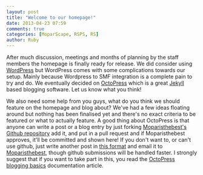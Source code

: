 ```yaml
---
layout: post
title: "Welcome to our homepage!"
date: 2013-04-23 07:59
comments: true
categories: [MoparScape, RSPS, RS]
author: Ruby
---
```

After much discussion, meetings and months of planning by the staff members the homepage is finally ready for release. We did consider using [WordPress][1] but WordPress comes with some complications towards our setup. Mainly because Wordpress to SMF integration is a complete pain to try and do. We eventually decided on [OctoPress][2] which is a great [Jekyll][3] based blogging software. Let us know what you think!

We also need some help from you guys, what do you think we should feature on the homepage and blog about? We've had a few ideas floating around but nothing has been finalised yet and there's no exact criteria to be featured or what to actually feature. A good thing about OctoPress is that anyone can write a post or a blog entry by just forking [Moparisthebest's Github repository][4] add it, and put in a pull request and if Moparisthebest approves, it'll be committed and shown here! If you don't want to, or can't use github, just write another post in [this format][5] and email it to [Moparisthebest][6], though github submissions will be handled faster. I strongly suggest that if you want to take part in this, you read the [OctoPress blogging basics][7] documentation article.

[1]: //wordpress.org
[2]: http://octopress.org
[3]: https://github.com/mojombo/jekyll
[4]: https://github.com/moparisthebest/www.moparscape.org
[5]: https://raw.github.com/moparisthebest/www.moparscape.org/master/source/_posts/2013-04-23-welcome-to-our-homepage.markdown
[6]: mailto:admin@moparscape.org
[7]: http://octopress.org/docs/blogging/
